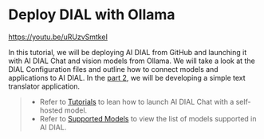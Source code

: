 # Deploy DIAL with Ollama

https://youtu.be/uRUzvSmtkeI

In this tutorial, we will be deploying AI DIAL from GitHub and launching it with AI DIAL Chat and vision models from Ollama. We will take a look at the DIAL Configuration files and outline how to connect models and applications to AI DIAL. In the [part 2](/docs/video%20demos/3.Developers/Applications/5.develop-application.md), we will be developing a simple text translator application. 

> * Refer to [Tutorials](/docs/tutorials/1.developers/0.local-run/3.quick-start-with-self-hosted-model.md) to lean how to launch AI DIAL Chat with a self-hosted model.
> * Refer to [Supported Models](/docs/platform/2.supported-models.md) to view the list of models supported in AI DIAL.